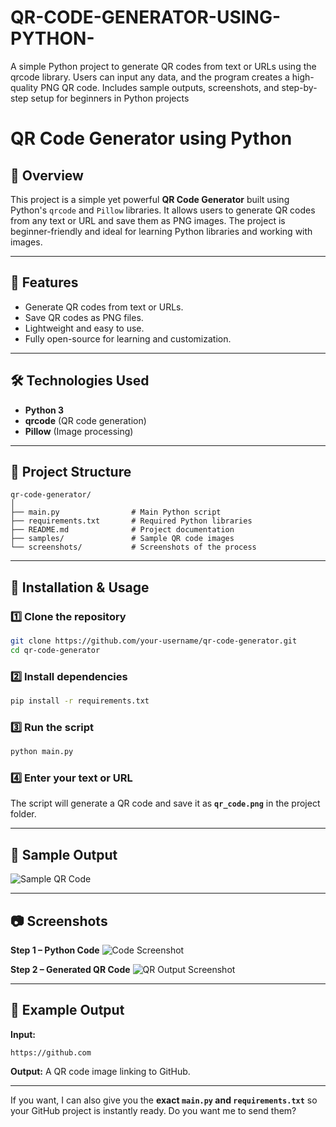 # QR-CODE-GENERATOR-USING-PYTHON-
A simple Python project to generate QR codes from text or URLs using the qrcode library. Users can input any data, and the program creates a high-quality PNG QR code. Includes sample outputs, screenshots, and step-by-step setup for beginners in Python projects
# QR Code Generator using Python

## 📌 Overview

This project is a simple yet powerful **QR Code Generator** built using Python's `qrcode` and `Pillow` libraries.
It allows users to generate QR codes from any text or URL and save them as PNG images.
The project is beginner-friendly and ideal for learning Python libraries and working with images.

---

## 🎯 Features

* Generate QR codes from text or URLs.
* Save QR codes as PNG files.
* Lightweight and easy to use.
* Fully open-source for learning and customization.

---

## 🛠 Technologies Used

* **Python 3**
* **qrcode** (QR code generation)
* **Pillow** (Image processing)

---

## 📂 Project Structure

```
qr-code-generator/
│
├── main.py                # Main Python script
├── requirements.txt       # Required Python libraries
├── README.md              # Project documentation
├── samples/               # Sample QR code images
└── screenshots/           # Screenshots of the process
```

---

## 🚀 Installation & Usage

### 1️⃣ Clone the repository

```bash
git clone https://github.com/your-username/qr-code-generator.git
cd qr-code-generator
```

### 2️⃣ Install dependencies

```bash
pip install -r requirements.txt
```

### 3️⃣ Run the script

```bash
python main.py
```

### 4️⃣ Enter your text or URL

The script will generate a QR code and save it as **`qr_code.png`** in the project folder.

---

## 📸 Sample Output

![Sample QR Code](samples/sample_qr.png)

---

## 📷 Screenshots

**Step 1 – Python Code**
![Code Screenshot](screenshots/step1_code.png)

**Step 2 – Generated QR Code**
![QR Output Screenshot](screenshots/step2_qr_generated.png)

---

## 📜 Example Output

**Input:**

```
https://github.com
```

**Output:**
A QR code image linking to GitHub.

---




If you want, I can also give you the **exact `main.py` and `requirements.txt`** so your GitHub project is instantly ready. Do you want me to send them?

